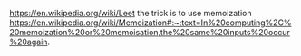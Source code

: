 https://en.wikipedia.org/wiki/Leet
the trick is to use memoization  https://en.wikipedia.org/wiki/Memoization#:~:text=In%20computing%2C%20memoization%20or%20memoisation,the%20same%20inputs%20occur%20again.

